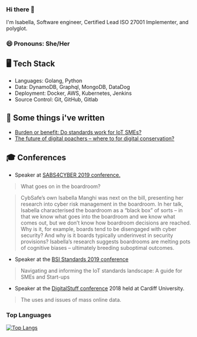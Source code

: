 ### Hi there 👋

I'm Isabella, Software engineer, Certified Lead ISO 27001 Implementer, and polyglot.

### 😄 Pronouns: She/Her

## 🖥️ Tech Stack

- Languages: Golang, Python
- Data: DynamoDB, Graphql, MongoDB, DataDog
- Deployment: Docker, AWS, Kubernetes, Jenkins
- Source Control: Git, GitHub, Gitlab

## 📝 Some things i've written

- [Burden or benefit: Do standards work for IoT SMEs?](https://papers.ssrn.com/sol3/papers.cfm?abstract_id=3454591)
- [The future of digital poachers – where to for digital conservation?](https://blogs.ucl.ac.uk/steapp/2019/07/29/the-future-of-digital-poachers-where-to-for-digital-conservation/)

## 🎓 Conferences

- Speaker at [SABS4CYBER 2019 conference.](https://www.cybsafe.com/community/blog/what-we-learned-at-sabs4cyber-2019-part-2-of-2/)
> What goes on in the boardroom?

> CybSafe’s own Isabella Manghi was next on the bill, presenting her research into cyber risk management in the boardroom. In her talk, Isabella characterised the boardroom as a “black box” of sorts – in that we know what goes into the boardroom and we know what comes out, but we don’t know how boardroom decisions are reached. Why is it, for example, boards tend to be disengaged with cyber security? And why is it boards typically underinvest in security provisions? Isabella’s research suggests boardrooms are melting pots of cognitive biases – ultimately breeding suboptimal outcomes.

- Speaker at the [BSI Standards 2019 conference](https://www.ucl.ac.uk/steapp/news/2019/apr/ucl-steapp-representatives-discussed-next-steps-iot-standards-bsi-standards-conference)
> Navigating and informing the IoT standards landscape: A guide for SMEs and Start-ups 

- Speaker at the [DigitalStuff conference](https://twitter.com/TheDigitalStuff/status/1007248905807986688?s=20) 2018 held at Cardiff University.
> The uses and issues of mass online data.

<!-- ## 🧮 GitHub Stats

[![Isa's GitHub stats](https://github-readme-stats.vercel.app/api?username=isa-manghi&show_icons=true&theme=dracula)](https://github.com/isa-manghi/github-readme-stats)  -->

### Top Languages
[![Top Langs](https://github-readme-stats.vercel.app/api/top-langs/?username=isa-manghi&layout=compact)](https://github.com/anuraghazra/github-readme-stats)

<!--
**isa-manghi/isa-manghi** is a ✨ _special_ ✨ repository because its `README.md` (this file) appears on your GitHub profile.
[![website](./img/linkedin-light.svg)](https://linkedin.com/in/aisabellam#gh-light-mode-only)
[![website](./img/linkedin-dark.svg)](https://linkedin.com/in/aisabellam#gh-dark-mode-only)
&nbsp;&nbsp;

Here are some ideas to get you started:

- 🔭 I’m currently working on ...
- 🌱 I’m currently learning ...
- 👯 I’m looking to collaborate on ...
- 🤔 I’m looking for help with ...
- 💬 Ask me about ...
- 📫 How to reach me: ...
- 😄 Pronouns: ...
- ⚡ Fun fact: ...
-->

